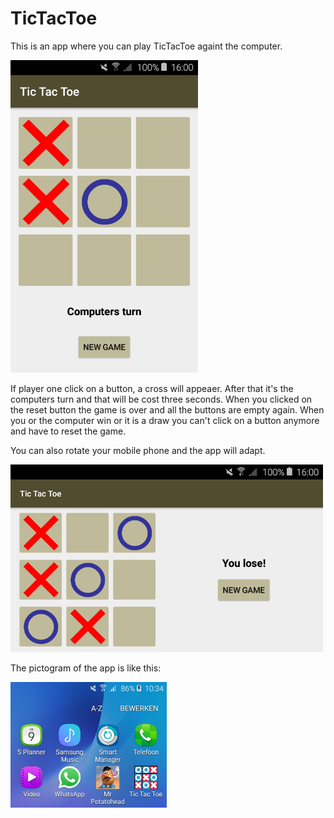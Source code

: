 # TicTacToe

This is an app where you can play TicTacToe againt the computer.

<img src="https://github.com/DoorDool/TicTacToe/blob/master/app/src/main/res/drawable/Layout.png" width="300">

If player one click on a button, a cross will appeaer. After that it's the computers turn and that will be cost three seconds. 
When you clicked on the reset button the game is over and all the buttons are empty again.
When you or the computer win or it is a draw you can't click on a button anymore and have to reset the game.

You can also rotate your mobile phone and the app will adapt.

<img src="https://github.com/DoorDool/TicTacToe/blob/master/app/src/main/res/drawable/Layout_landscape.png" width="500">

The pictogram of the app is like this:

<img src="https://github.com/DoorDool/TicTacToe/blob/master/app/src/main/res/drawable/Picto1.png" width="250">
